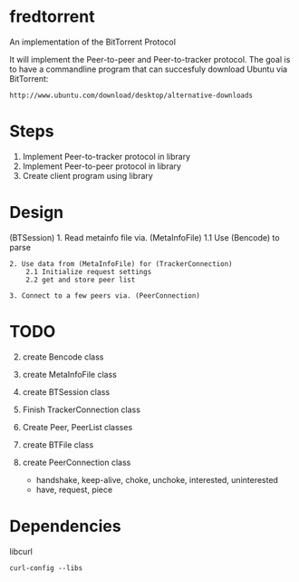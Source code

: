 fredtorrent
===========
An implementation of the BitTorrent Protocol

It will implement the Peer-to-peer and Peer-to-tracker protocol. The goal is to
have a commandline program that can succesfuly download Ubuntu via BitTorrent:

    http://www.ubuntu.com/download/desktop/alternative-downloads

# Steps
1. Implement Peer-to-tracker protocol in library
2. Implement Peer-to-peer protocol in library
3. Create client program using library

# Design

(BTSession)
    1. Read metainfo file via. (MetaInfoFile)
        1.1 Use (Bencode) to parse

    2. Use data from (MetaInfoFile) for (TrackerConnection)
        2.1 Initialize request settings
        2.2 get and store peer list

    3. Connect to a few peers via. (PeerConnection)

# TODO
2. create Bencode class

3. create MetaInfoFile class

4. create BTSession class

5. Finish TrackerConnection class
5. Create Peer, PeerList classes

6. create BTFile class
6. create PeerConnection class
    - handshake, keep-alive, choke, unchoke, interested, uninterested
    - have, request, piece

# Dependencies
libcurl

    curl-config --libs
